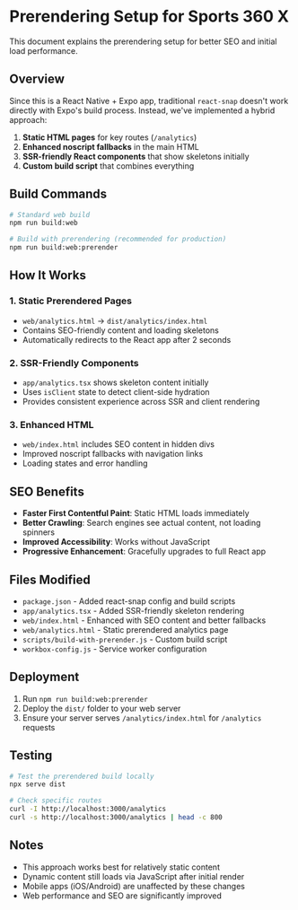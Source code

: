 
# Prerendering Setup for Sports 360 X

This document explains the prerendering setup for better SEO and initial load performance.

## Overview

Since this is a React Native + Expo app, traditional `react-snap` doesn't work directly with Expo's build process. Instead, we've implemented a hybrid approach:

1. **Static HTML pages** for key routes (`/analytics`)
2. **Enhanced noscript fallbacks** in the main HTML
3. **SSR-friendly React components** that show skeletons initially
4. **Custom build script** that combines everything

## Build Commands

```bash
# Standard web build
npm run build:web

# Build with prerendering (recommended for production)
npm run build:web:prerender
```

## How It Works

### 1. Static Prerendered Pages
- `web/analytics.html` → `dist/analytics/index.html`
- Contains SEO-friendly content and loading skeletons
- Automatically redirects to the React app after 2 seconds

### 2. SSR-Friendly Components
- `app/analytics.tsx` shows skeleton content initially
- Uses `isClient` state to detect client-side hydration
- Provides consistent experience across SSR and client rendering

### 3. Enhanced HTML
- `web/index.html` includes SEO content in hidden divs
- Improved noscript fallbacks with navigation links
- Loading states and error handling

## SEO Benefits

- **Faster First Contentful Paint**: Static HTML loads immediately
- **Better Crawling**: Search engines see actual content, not loading spinners
- **Improved Accessibility**: Works without JavaScript
- **Progressive Enhancement**: Gracefully upgrades to full React app

## Files Modified

- `package.json` - Added react-snap config and build scripts
- `app/analytics.tsx` - Added SSR-friendly skeleton rendering
- `web/index.html` - Enhanced with SEO content and better fallbacks
- `web/analytics.html` - Static prerendered analytics page
- `scripts/build-with-prerender.js` - Custom build script
- `workbox-config.js` - Service worker configuration

## Deployment

1. Run `npm run build:web:prerender`
2. Deploy the `dist/` folder to your web server
3. Ensure your server serves `/analytics/index.html` for `/analytics` requests

## Testing

```bash
# Test the prerendered build locally
npx serve dist

# Check specific routes
curl -I http://localhost:3000/analytics
curl -s http://localhost:3000/analytics | head -c 800
```

## Notes

- This approach works best for relatively static content
- Dynamic content still loads via JavaScript after initial render
- Mobile apps (iOS/Android) are unaffected by these changes
- Web performance and SEO are significantly improved
